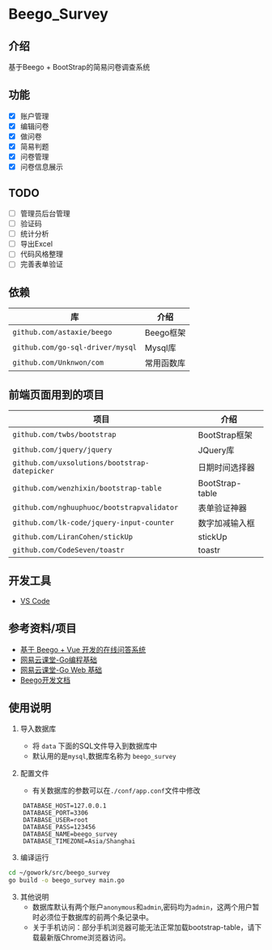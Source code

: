 # Beego_Survey

## 介绍

基于Beego + BootStrap的简易问卷调查系统

## 功能

+ [x] 账户管理
+ [x] 编辑问卷
+ [x] 做问卷
+ [x] 简易判题
+ [x] 问卷管理
+ [x] 问卷信息展示

## TODO

+ [ ] 管理员后台管理
+ [ ] 验证码
+ [ ] 统计分析
+ [ ] 导出Excel
+ [ ] 代码风格整理
+ [ ] 完善表单验证

## 依赖

| 库 | 介绍 |
| --- | --- |
| `github.com/astaxie/beego` | Beego框架 |
| `github.com/go-sql-driver/mysql` | Mysql库 |
| `github.com/Unknwon/com`|常用函数库|

## 前端页面用到的项目

|项目 | 介绍 |
| --- | --- |
|`github.com/twbs/bootstrap`|BootStrap框架|
|`github.com/jquery/jquery`|JQuery库|
|`github.com/uxsolutions/bootstrap-datepicker`|日期时间选择器|
|`github.com/wenzhixin/bootstrap-table`|BootStrap-table|
|`github.com/nghuuphuoc/bootstrapvalidator`|表单验证神器|
|`github.com/lk-code/jquery-input-counter`|数字加减输入框|
|`github.com/LiranCohen/stickUp`|stickUp|
|`github.com/CodeSeven/toastr`|toastr|

## 开发工具

* [VS Code](https://code.visualstudio.com/)

## 参考资料/项目

* [基于 Beego + Vue 开发的在线问答系统](https://github.com/Qsnh/goa)
* [网易云课堂-Go编程基础](https://study.163.com/course/courseMain.htm?courseId=306002)
* [网易云课堂-Go Web 基础](https://study.163.com/course/courseMain.htm?courseId=328001)
* [Beego开发文档](https://beego.me/docs/intro/)

## 使用说明

1. 导入数据库
    * 将 `data` 下面的SQL文件导入到数据库中
    * 默认用的是`mysql`,数据库名称为 `beego_survey`

2. 配置文件
    * 有关数据库的参数可以在`./conf/app.conf`文件中修改

``` 
    DATABASE_HOST=127.0.0.1
    DATABASE_PORT=3306
    DATABASE_USER=root
    DATABASE_PASS=123456
    DATABASE_NAME=beego_survey
    DATABASE_TIMEZONE=Asia/Shanghai
```

3. 编译运行

```bash
cd ~/gowork/src/beego_survey
go build -o beego_survey main.go
```

3. 其他说明       
    * 数据库默认有两个账户`anonymous`和`admin`,密码均为`admin`，这两个用户暂时必须位于数据库的前两个条记录中。
    * 关于手机访问：部分手机浏览器可能无法正常加载bootstrap-table，请下载最新版Chrome浏览器访问。

